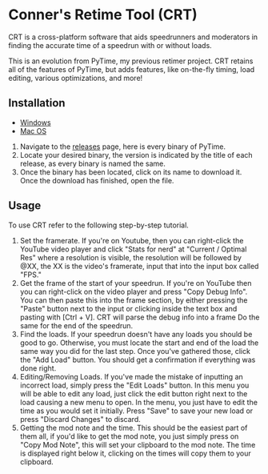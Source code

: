 # Conner's Retime Tool (CRT)

CRT is a cross-platform software that aids speedrunners and moderators in finding the accurate time of a speedrun with or without loads. 

This is an evolution from PyTime, my previous retimer project. CRT retains all of the features of PyTime, but adds features, like on-the-fly timing, load editing, various optimizations, and more!

## Installation

- [Windows](https://github.com/connerglover/Conners-Retime-Tool/releases/latest/crt.exe)
- [Mac OS](https://github.com/connerglover/Conners-Retime-Tool/releases/latest/crt.app)

1. Navigate to the [releases](https://github.com/connerglover/Conners-Retime-Tool/releases/) page, here is every binary of PyTime.
2. Locate your desired binary, the version is indicated by the title of each release, as every binary is named the same.
3. Once the binary has been located, click on its name to download it. Once the download has finished, open the file.

## Usage

To use CRT refer to the following step-by-step tutorial.

1. Set the framerate. If you're on Youtube, then you can right-click the YouTube video player and click "Stats for nerd" at "Current / Optimal Res" where a resolution is visible, the resolution will be followed by @XX, the XX is the video's framerate, input that into the input box called "FPS."
2. Get the frame of the start of your speedrun. If you're on YouTube then you can right-click on the video player and press "Copy Debug Info". You can then paste this into the frame section, by either pressing the "Paste" button next to the input or clicking inside the text box and pasting with [Ctrl + V]. CRT will parse the debug info into a frame Do the same for the end of the speedrun.
3. Find the loads. If your speedrun doesn't have any loads you should be good to go. Otherwise, you must locate the start and end of the load the same way you did for the last step. Once you've gathered those, click the "Add Load" button. You should get a confirmation if everything was done right.
4. Editing/Removing Loads. If you've made the mistake of inputting an incorrect load, simply press the "Edit Loads" button. In this menu you will be able to edit any load, just click the edit button right next to the load causing a new menu to open. In the menu, you just have to edit the time as you would set it initially. Press "Save" to save your new load or press "Discard Changes" to discard.
5. Getting the mod note and the time. This should be the easiest part of them all, if you'd like to get the mod note, you just simply press on "Copy Mod Note", this will set your clipboard to the mod note. The time is displayed right below it, clicking on the times will copy them to your clipboard.
